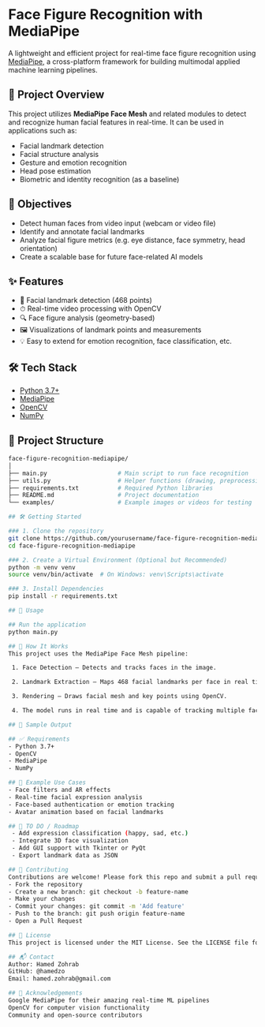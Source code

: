 # Face Figure Recognition with MediaPipe

A lightweight and efficient project for real-time face figure recognition using [MediaPipe](https://mediapipe.dev/), a cross-platform framework for building multimodal applied machine learning pipelines.

## 📸 Project Overview

This project utilizes **MediaPipe Face Mesh** and related modules to detect and recognize human facial features in real-time. It can be used in applications such as:

- Facial landmark detection
- Facial structure analysis
- Gesture and emotion recognition
- Head pose estimation
- Biometric and identity recognition (as a baseline)

## 🎯 Objectives

- Detect human faces from video input (webcam or video file)
- Identify and annotate facial landmarks
- Analyze facial figure metrics (e.g. eye distance, face symmetry, head orientation)
- Create a scalable base for future face-related AI models

## ✨ Features

- 🧠 Facial landmark detection (468 points)
- ⏱ Real-time video processing with OpenCV
- 🔍 Face figure analysis (geometry-based)
- 🖼 Visualizations of landmark points and measurements
- 💡 Easy to extend for emotion recognition, face classification, etc.

## 🛠 Tech Stack

- [Python 3.7+](https://www.python.org/)
- [MediaPipe](https://google.github.io/mediapipe/)
- [OpenCV](https://opencv.org/)
- [NumPy](https://numpy.org/)

## 📂 Project Structure
```bash
face-figure-recognition-mediapipe/
│
├── main.py                    # Main script to run face recognition
├── utils.py                   # Helper functions (drawing, preprocessing, etc.)
├── requirements.txt           # Required Python libraries
├── README.md                  # Project documentation
└── examples/                  # Example images or videos for testing

## 🛠️ Getting Started

### 1. Clone the repository
git clone https://github.com/yourusername/face-figure-recognition-mediapipe.git
cd face-figure-recognition-mediapipe

### 2. Create a Virtual Environment (Optional but Recommended)
python -m venv venv
source venv/bin/activate  # On Windows: venv\Scripts\activate

### 3. Install Dependencies
pip install -r requirements.txt

## 🚀 Usage

## Run the application
python main.py

## 🧠 How It Works
This project uses the MediaPipe Face Mesh pipeline:

 1. Face Detection – Detects and tracks faces in the image.

 2. Landmark Extraction – Maps 468 facial landmarks per face in real time.

 3. Rendering – Draws facial mesh and key points using OpenCV.

 4. The model runs in real time and is capable of tracking multiple faces simultaneously.

## 📸 Sample Output

## ✅ Requirements
- Python 3.7+
- OpenCV
- MediaPipe
- NumPy

## 🧪 Example Use Cases
- Face filters and AR effects
- Real-time facial expression analysis
- Face-based authentication or emotion tracking
- Avatar animation based on facial landmarks

## 📌 TO DO / Roadmap
 - Add expression classification (happy, sad, etc.)
 - Integrate 3D face visualization
 - Add GUI support with Tkinter or PyQt
 - Export landmark data as JSON

## 🤝 Contributing
Contributions are welcome! Please fork this repo and submit a pull request for review.
- Fork the repository
- Create a new branch: git checkout -b feature-name
- Make your changes
- Commit your changes: git commit -m 'Add feature'
- Push to the branch: git push origin feature-name
- Open a Pull Request

## 🧾 License
This project is licensed under the MIT License. See the LICENSE file for details.

## 📬 Contact
Author: Hamed Zohrab
GitHub: @hamedzo
Email: hamed.zohrab@gmail.com

## 🙏 Acknowledgements
Google MediaPipe for their amazing real-time ML pipelines
OpenCV for computer vision functionality
Community and open-source contributors


